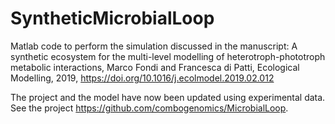 # SyntheticMicrobialLoop
Matlab code to perform the simulation discussed in the manuscript: A synthetic ecosystem for the multi-level modelling of heterotroph-phototroph metabolic interactions,
 Marco Fondi and Francesca di Patti, Ecological Modelling, 2019, https://doi.org/10.1016/j.ecolmodel.2019.02.012
 
 The project and the model have now been updated using experimental data. See the project https://github.com/combogenomics/MicrobialLoop.

 
